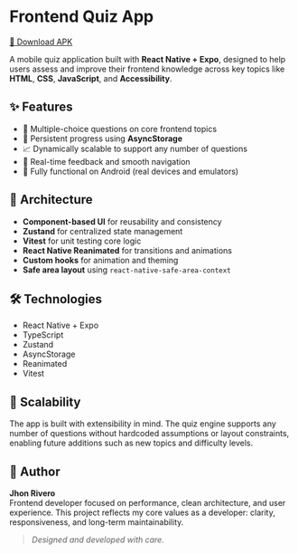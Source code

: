 # Frontend Quiz App

[📲 Download APK](https://your-link-here.com)

A mobile quiz application built with **React Native + Expo**, designed to help users assess and improve their frontend knowledge across key topics like **HTML**, **CSS**, **JavaScript**, and **Accessibility**.

## ✨ Features

- 🧠 Multiple-choice questions on core frontend topics
- 💾 Persistent progress using **AsyncStorage**
- 📈 Dynamically scalable to support any number of questions
- 🔁 Real-time feedback and smooth navigation
- 📱 Fully functional on Android (real devices and emulators)

## 🧱 Architecture

- **Component-based UI** for reusability and consistency
- **Zustand** for centralized state management
- **Vitest** for unit testing core logic
- **React Native Reanimated** for transitions and animations
- **Custom hooks** for animation and theming
- **Safe area layout** using `react-native-safe-area-context`

## 🛠 Technologies

- React Native + Expo
- TypeScript
- Zustand
- AsyncStorage
- Reanimated
- Vitest

## 🚀 Scalability

The app is built with extensibility in mind. The quiz engine supports any number of questions without hardcoded assumptions or layout constraints, enabling future additions such as new topics and difficulty levels.

## 👤 Author

**Jhon Rivero**  
Frontend developer focused on performance, clean architecture, and user experience. This project reflects my core values as a developer: clarity, responsiveness, and long-term maintainability.

> *Designed and developed with care.*